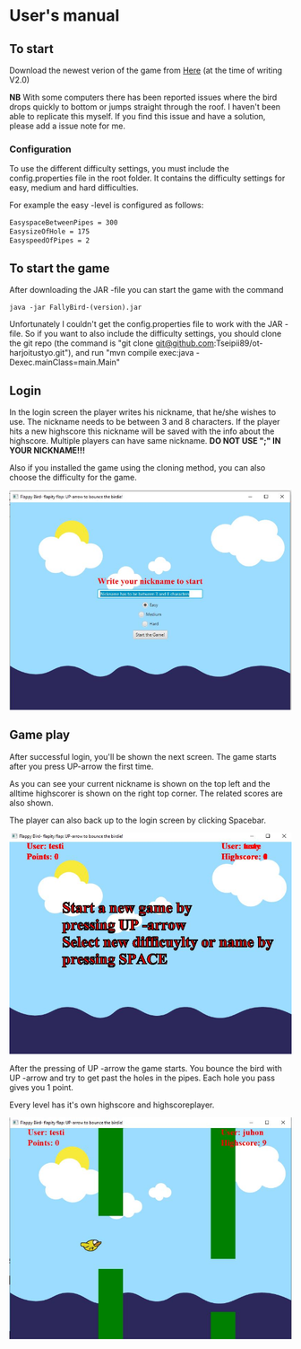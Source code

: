 # User's manual

## To start

Download the newest verion of the game from [Here](https://github.com/Tseipii89/ot-harjoitustyo/releases) (at the time of writing V2.0)

**NB** With some computers there has been reported issues where the bird drops quickly to bottom or jumps straight through the roof. I haven't been able to replicate this myself. If you find this issue and have a solution, please add a issue note for me.

### Configuration

To use the different difficulty settings, you must include the config.properties file in the root folder. It contains the difficulty settings for easy, medium and hard difficulties. 

For example the easy -level is configured as follows:
```
EasyspaceBetweenPipes = 300
EasysizeOfHole = 175
EasyspeedOfPipes = 2
```

## To start the game

After downloading the JAR -file you can start the game with the command 

```
java -jar FallyBird-(version).jar
```

Unfortunately I couldn't get the config.properties file to work with the JAR -file. So if you want to also include the difficulty settings, you should clone the git repo (the command is "git clone git@github.com:Tseipii89/ot-harjoitustyo.git"), and run "mvn compile exec:java -Dexec.mainClass=main.Main"

## Login

In the login screen the player writes his nickname, that he/she wishes to use. The nickname needs to be between 3 and 8 characters. If the player hits a new highscore this nickname will be saved with the info about the highscore. Multiple players can have same nickname. **DO NOT USE ";" IN YOUR NICKNAME!!!**

Also if you installed the game using the cloning method, you can also choose the difficulty for the game.

![Login screen](https://github.com/Tseipii89/ot-harjoitustyo/blob/master/documents/images/flappy-login.JPG)

## Game play

After successful login, you'll be shown the next screen. The game starts after you press UP-arrow the first time. 

As you can see your current nickname is shown on the top left and the alltime highscorer is shown on the right top corner. The related scores are also shown.

The player can also back up to the login screen by clicking Spacebar.

![Gamestart screen](https://github.com/Tseipii89/ot-harjoitustyo/blob/master/documents/images/flappy-gameStart.JPG)

After the pressing of UP -arrow the game starts. You bounce the bird with UP -arrow and try to get past the holes in the pipes. Each hole you pass gives you 1 point.

Every level has it's own highscore and highscoreplayer.

![GameOn screen](https://github.com/Tseipii89/ot-harjoitustyo/blob/master/documents/images/flappy-gameOn.JPG)
